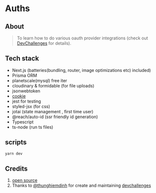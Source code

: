 # Auths

## About

> To learn how to do various oauth provider integrations (check out [DevChallenges](https://devchallenges.io/challenges/N1fvBjQfhlkctmwj1tnw) for details).

## Tech stack

- Next.js (batteries(bundling, router, image optimizations etc) included)
- Prisma ORM
- planetscale(mysql) free iter
- cloudinary & formidable (for file uploads)
- jsonwebtoken
- [cookie](https://www.npmjs.com/package/cookie)
- jest for testing
- styled-jsx (for css)
- jotai (state management , first time user)
- @reach/auto-id (ssr friendly id generation)
- Typescript
- ts-node (run ts files)

## scripts

```sh
yarn dev
```

## Credits

1. [open source](https://gist.github.com/zkindest/d5cfdef2d1b7767e8df321f9fd56f79b)
2. Thanks to [@thunghiemdinh](https://twitter.com/thunghiemdinh) for create and maintaining [devchallenges](https://devchallenges.io/)
